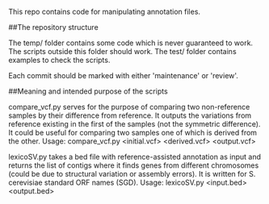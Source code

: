 This repo contains code for manipulating annotation files.

##The repository structure

The temp/ folder contains some code which is never guaranteed to work.
The scripts outside this folder should work.
The test/ folder contains examples to check the scripts.

Each commit should be marked with either 'maintenance' or 'review'.

##Meaning and intended purpose of the scripts

compare_vcf.py serves for the purpose of comparing two non-reference samples by their difference from reference. It outputs the variations from reference existing in the first of the samples (not the symmetric difference). It could be useful for comparing two samples one of which is derived from the other.
Usage: compare_vcf.py <initial.vcf> <derived.vcf> <output.vcf>

lexicoSV.py takes a bed file with reference-assisted annotation as input and returns the list of contigs where it finds genes from different chromosomes (could be due to structural variation or assembly errors).
It is written for S. cerevisiae standard ORF names (SGD). 
Usage: lexicoSV.py <input.bed> <output.bed>